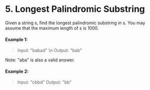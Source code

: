 # 5. Longest Palindromic Substring
Given a string s, find the longest palindromic substring in s. You may assume that the maximum length of s is 1000.

#### Example 1:

> Input: "babad" \n
> Output: "bab"

Note: "aba" is also a valid answer.

#### Example 2:

> Input: "cbbd"
> Output: "bb"
